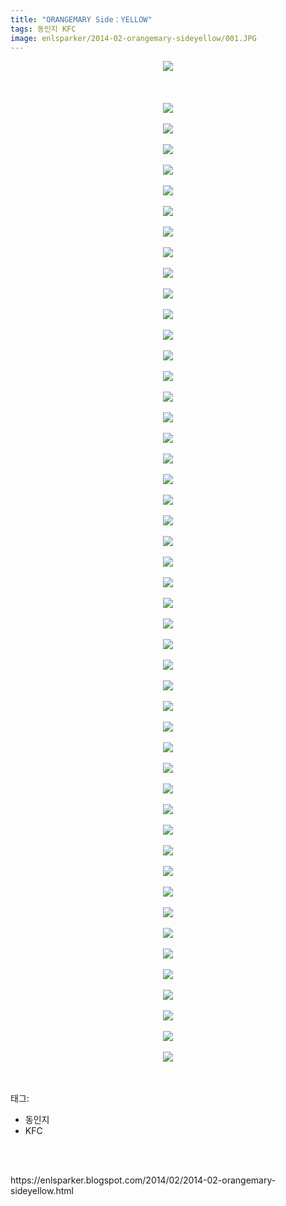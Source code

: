 ```yaml
---
title: "ORANGEMARY Side：YELLOW"
tags: 동인지 KFC
image: enlsparker/2014-02-orangemary-sideyellow/001.JPG
---
```

<div class="article">
<div class="post-body entry-content" id="post-body-8035659353608400661" itemprop="description articleBody">
<div class="separator" style="clear: both; text-align: center;">
<img src="{{ site.nasurl }}/enlsparker/2014-02-orangemary-sideyellow/001.JPG"/></div>
<br/>
<a name="more"></a><br/>
<br/>
<div class="separator" style="clear: both; text-align: center;">
<img src="{{ site.nasurl }}/enlsparker/2014-02-orangemary-sideyellow/002.JPG"/></div>
<br/>
<div class="separator" style="clear: both; text-align: center;">
<img src="{{ site.nasurl }}/enlsparker/2014-02-orangemary-sideyellow/003.JPG"/></div>
<br/>
<div class="separator" style="clear: both; text-align: center;">
<img src="{{ site.nasurl }}/enlsparker/2014-02-orangemary-sideyellow/004.JPG"/></div>
<br/>
<div class="separator" style="clear: both; text-align: center;">
<img src="{{ site.nasurl }}/enlsparker/2014-02-orangemary-sideyellow/005.JPG"/></div>
<br/>
<div class="separator" style="clear: both; text-align: center;">
<img src="{{ site.nasurl }}/enlsparker/2014-02-orangemary-sideyellow/006.JPG"/></div>
<br/>
<div class="separator" style="clear: both; text-align: center;">
<img src="{{ site.nasurl }}/enlsparker/2014-02-orangemary-sideyellow/007.JPG"/></div>
<br/>
<div class="separator" style="clear: both; text-align: center;">
<img src="{{ site.nasurl }}/enlsparker/2014-02-orangemary-sideyellow/008.JPG"/></div>
<br/>
<div class="separator" style="clear: both; text-align: center;">
<img src="{{ site.nasurl }}/enlsparker/2014-02-orangemary-sideyellow/009.JPG"/></div>
<br/>
<div class="separator" style="clear: both; text-align: center;">
<img src="{{ site.nasurl }}/enlsparker/2014-02-orangemary-sideyellow/010.JPG"/></div>
<br/>
<div class="separator" style="clear: both; text-align: center;">
<img src="{{ site.nasurl }}/enlsparker/2014-02-orangemary-sideyellow/011.JPG"/></div>
<br/>
<div class="separator" style="clear: both; text-align: center;">
<img src="{{ site.nasurl }}/enlsparker/2014-02-orangemary-sideyellow/012.JPG"/></div>
<br/>
<div class="separator" style="clear: both; text-align: center;">
<img src="{{ site.nasurl }}/enlsparker/2014-02-orangemary-sideyellow/013.JPG"/></div>
<br/>
<div class="separator" style="clear: both; text-align: center;">
<img src="{{ site.nasurl }}/enlsparker/2014-02-orangemary-sideyellow/014.JPG"/></div>
<br/>
<div class="separator" style="clear: both; text-align: center;">
<img src="{{ site.nasurl }}/enlsparker/2014-02-orangemary-sideyellow/015.JPG"/></div>
<br/>
<div class="separator" style="clear: both; text-align: center;">
<img src="{{ site.nasurl }}/enlsparker/2014-02-orangemary-sideyellow/016.JPG"/></div>
<br/>
<div class="separator" style="clear: both; text-align: center;">
<img src="{{ site.nasurl }}/enlsparker/2014-02-orangemary-sideyellow/017.JPG"/></div>
<br/>
<div class="separator" style="clear: both; text-align: center;">
<img src="{{ site.nasurl }}/enlsparker/2014-02-orangemary-sideyellow/018.JPG"/></div>
<br/>
<div class="separator" style="clear: both; text-align: center;">
<img src="{{ site.nasurl }}/enlsparker/2014-02-orangemary-sideyellow/019.JPG"/></div>
<br/>
<div class="separator" style="clear: both; text-align: center;">
<img src="{{ site.nasurl }}/enlsparker/2014-02-orangemary-sideyellow/020.JPG"/></div>
<br/>
<div class="separator" style="clear: both; text-align: center;">
<img src="{{ site.nasurl }}/enlsparker/2014-02-orangemary-sideyellow/021.JPG"/></div>
<br/>
<div class="separator" style="clear: both; text-align: center;">
<img src="{{ site.nasurl }}/enlsparker/2014-02-orangemary-sideyellow/022.JPG"/></div>
<br/>
<div class="separator" style="clear: both; text-align: center;">
<img src="{{ site.nasurl }}/enlsparker/2014-02-orangemary-sideyellow/023.JPG"/></div>
<br/>
<div class="separator" style="clear: both; text-align: center;">
<img src="{{ site.nasurl }}/enlsparker/2014-02-orangemary-sideyellow/024.JPG"/></div>
<br/>
<div class="separator" style="clear: both; text-align: center;">
<img src="{{ site.nasurl }}/enlsparker/2014-02-orangemary-sideyellow/025.JPG"/></div>
<br/>
<div class="separator" style="clear: both; text-align: center;">
<img src="{{ site.nasurl }}/enlsparker/2014-02-orangemary-sideyellow/026.JPG"/></div>
<br/>
<div class="separator" style="clear: both; text-align: center;">
<img src="{{ site.nasurl }}/enlsparker/2014-02-orangemary-sideyellow/027.JPG"/></div>
<br/>
<div class="separator" style="clear: both; text-align: center;">
<img src="{{ site.nasurl }}/enlsparker/2014-02-orangemary-sideyellow/028.JPG"/></div>
<br/>
<div class="separator" style="clear: both; text-align: center;">
<img src="{{ site.nasurl }}/enlsparker/2014-02-orangemary-sideyellow/029.JPG"/></div>
<br/>
<div class="separator" style="clear: both; text-align: center;">
<img src="{{ site.nasurl }}/enlsparker/2014-02-orangemary-sideyellow/030.JPG"/></div>
<br/>
<div class="separator" style="clear: both; text-align: center;">
<img src="{{ site.nasurl }}/enlsparker/2014-02-orangemary-sideyellow/031.JPG"/></div>
<br/>
<div class="separator" style="clear: both; text-align: center;">
<img src="{{ site.nasurl }}/enlsparker/2014-02-orangemary-sideyellow/032.JPG"/></div>
<br/>
<div class="separator" style="clear: both; text-align: center;">
<img src="{{ site.nasurl }}/enlsparker/2014-02-orangemary-sideyellow/033.JPG"/></div>
<br/>
<div class="separator" style="clear: both; text-align: center;">
<img src="{{ site.nasurl }}/enlsparker/2014-02-orangemary-sideyellow/034.JPG"/></div>
<br/>
<div class="separator" style="clear: both; text-align: center;">
<img src="{{ site.nasurl }}/enlsparker/2014-02-orangemary-sideyellow/035.JPG"/></div>
<br/>
<div class="separator" style="clear: both; text-align: center;">
<img src="{{ site.nasurl }}/enlsparker/2014-02-orangemary-sideyellow/036.JPG"/></div>
<br/>
<div class="separator" style="clear: both; text-align: center;">
<img src="{{ site.nasurl }}/enlsparker/2014-02-orangemary-sideyellow/037.JPG"/></div>
<br/>
<div class="separator" style="clear: both; text-align: center;">
<img src="{{ site.nasurl }}/enlsparker/2014-02-orangemary-sideyellow/038.JPG"/></div>
<br/>
<div class="separator" style="clear: both; text-align: center;">
<img src="{{ site.nasurl }}/enlsparker/2014-02-orangemary-sideyellow/039.JPG"/></div>
<br/>
<div class="separator" style="clear: both; text-align: center;">
<img src="{{ site.nasurl }}/enlsparker/2014-02-orangemary-sideyellow/040.JPG"/></div>
<br/>
<div class="separator" style="clear: both; text-align: center;">
<img src="{{ site.nasurl }}/enlsparker/2014-02-orangemary-sideyellow/041.JPG"/></div>
<br/>
<div class="separator" style="clear: both; text-align: center;">
<img src="{{ site.nasurl }}/enlsparker/2014-02-orangemary-sideyellow/042.JPG"/></div>
<br/>
<div class="separator" style="clear: both; text-align: center;">
<img src="{{ site.nasurl }}/enlsparker/2014-02-orangemary-sideyellow/043.JPG"/></div>
<br/>
<div class="separator" style="clear: both; text-align: center;">
<img src="{{ site.nasurl }}/enlsparker/2014-02-orangemary-sideyellow/044.JPG"/></div>
<br/>
<div class="separator" style="clear: both; text-align: center;">
<img src="{{ site.nasurl }}/enlsparker/2014-02-orangemary-sideyellow/045.JPG"/></div>
<br/>
<div class="separator" style="clear: both; text-align: center;">
<img src="{{ site.nasurl }}/enlsparker/2014-02-orangemary-sideyellow/046.JPG"/></div>
<br/>
<div class="separator" style="clear: both; text-align: center;">
<img src="{{ site.nasurl }}/enlsparker/2014-02-orangemary-sideyellow/047.JPG"/></div>
<br/>
<div class="separator" style="clear: both; text-align: center;">
<img src="{{ site.nasurl }}/enlsparker/2014-02-orangemary-sideyellow/048.JPG"/></div>
<br/>
<div style="clear: both;"></div>
</div></div><br/>
<div class="tagTrail">
<p>태그: </p>
<ul>
<li>동인지</li>
<li>KFC</li>
</ul>
</div><br/>

<br/>
<p id="refer">https://enlsparker.blogspot.com/2014/02/2014-02-orangemary-sideyellow.html</p>
<br/>
